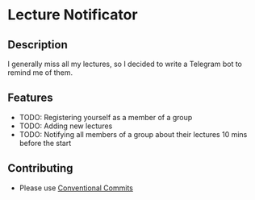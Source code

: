 # Lecture Notificator

## Description
I generally miss all my lectures, so I decided to write a Telegram bot to remind me of them.

## Features
  * TODO: Registering yourself as a member of a group
  * TODO: Adding new lectures
  * TODO: Notifying all members of a group about their lectures 10 mins before the start

## Contributing
  * Please use [Conventional Commits](https://www.conventionalcommits.org/)
